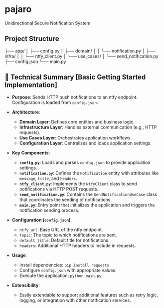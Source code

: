 # pajaro
Unidirectional Secure Notification System

## Project Structure
├── app/
│   ├── config.py
│   ├── domain/
│   │   └── notification.py
│   ├── infra/
│   │   └── ntfy_client.py
│   └── use_cases/
│       └── send_notification.py
├── config.json
└── main.py

## 🔧 Technical Summary [Basic Getting Started Implementation]

- **Purpose**: Sends HTTP push notifications to an ntfy endpoint. Configuration is loaded from `config.json`.

- **Architecture**:
  - **Domain Layer**: Defines core entities and business logic.
  - **Infrastructure Layer**: Handles external communication (e.g., HTTP requests).
  - **Use Cases Layer**: Orchestrates application workflows.
  - **Configuration Layer**: Centralizes and loads application settings.

- **Key Components**:
  - **`config.py`**: Loads and parses `config.json` to provide application settings.
  - **`notification.py`**: Defines the `Notification` entity with attributes like `message`, `title`, and `headers`.
  - **`ntfy_client.py`**: Implements the `NtfyClient` class to send notifications via HTTP POST requests.
  - **`send_notification.py`**: Contains the `SendNotificationUseCase` class that coordinates the sending of notifications.
  - **`main.py`**: Entry point that initializes the application and triggers the notification sending process.

- **Configuration (`config.json`)**:
  - `ntfy_url`: Base URL of the ntfy endpoint.
  - `topic`: The topic to which notifications are sent.
  - `default_title`: Default title for notifications.
  - `headers`: Additional HTTP headers to include in requests.

- **Usage**:
  - Install dependencies: `pip install requests`
  - Configure `config.json` with appropriate values.
  - Execute the application: `python main.py`

- **Extensibility**:
  - Easily extendable to support additional features such as retry logic, logging, or integration with other notification services.